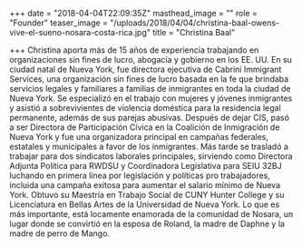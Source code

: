 +++
date = "2018-04-04T22:09:35Z"
masthead_image = ""
role = "Founder"
teaser_image = "/uploads/2018/04/04/christina-baal-owens-vive-el-sueno-nosara-costa-rica.jpg"
title = "Christina Baal"

+++
Christina aporta más de 15 años de experiencia trabajando en organizaciones sin fines de lucro, abogacía y gobierno en los EE. UU. En su ciudad natal de Nueva York, fue directora ejecutiva de Cabrini Immigrant Services, una organización sin fines de lucro basada en la fe que brindaba servicios legales y familiares a familias de inmigrantes en toda la ciudad de Nueva York. Se especializó en el trabajo con mujeres y jóvenes inmigrantes y asistió a sobrevivientes de violencia doméstica para la residencia legal permanente, además de sus parejas abusivas. Después de dejar CIS, pasó a ser Directora de Participación Cívica en la Coalición de Inmigración de Nueva York y fue una organizadora principal en campañas federales, estatales y municipales a favor de los inmigrantes. Más tarde se trasladó a trabajar para dos sindicatos laborales principales, sirviendo como Directora Adjunta Política para RWDSU y Coordinadora Legislativa para SEIU 32BJ luchando en primera línea por legislación y políticas pro trabajadores, incluida una campaña exitosa para aumentar el salario mínimo de Nueva York. Obtuvo su Maestría en Trabajo Social de CUNY Hunter College y su Licenciatura en Bellas Artes de la Universidad de Nueva York. Lo que es más importante, está locamente enamorada de la comunidad de Nosara, un lugar donde se convirtió en la esposa de Roland, la madre de Daphne y la madre de perro de Mango.